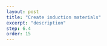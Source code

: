 ```yaml
---
layout: post
title: "Create induction materials"
excerpt: "description"
step: 6.4
order: 15
---
```


